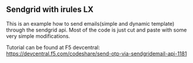 <h2> Sendgrid with irules LX </h2>
<p>
This is an example how to send emails(simple and dynamic template) through the sendgrid api.
Most of the code is just cut and paste with some very simple modifications.


Tutorial can be found at F5 devcentral:
https://devcentral.f5.com/codeshare/send-otp-via-sendgridemail-api-1181
</p>